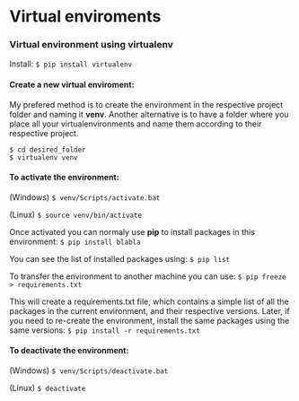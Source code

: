 # Virtual enviroments

### Virtual environment using **virtualenv**
Install: `$ pip install virtualenv`

#### Create a new virtual enviroment: 

My prefered method is to create the environment in the respective project folder and naming it **venv**. Another alternative is to have a folder where you place all your virtualenvironments and name them according to their respective project.
```
$ cd desired_folder
$ virtualenv venv 
```

#### To activate the environment:

(Windows) `$ venv/Scripts/activate.bat`

(Linux) `$ source venv/bin/activate` 

Once activated you can normaly use **pip** to install packages in this environment: `$ pip install blabla`

You can see the list of installed packages using: `$ pip list`

To transfer the environment to another machine you can use: `$ pip freeze > requirements.txt` 

This will create a requirements.txt file, which contains a simple list of all the packages in the current environment, and their respective versions. Later, if you need to re-create the environment, install the same packages using the same versions: `$ pip install -r requirements.txt`


#### To deactivate the environment:

(Windows) `$ venv/Scripts/deactivate.bat`

(Linux) `$ deactivate`

